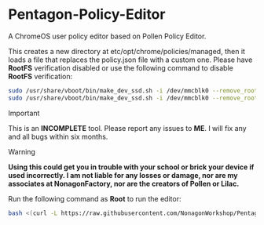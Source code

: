 # Pentagon-Policy-Editor

A ChromeOS user policy editor based on Pollen Policy Editor. 


This creates a new directory at etc/opt/chrome/policies/managed, then it loads a file that replaces the policy.json file with a custom one. 
Please have **RootFS** verification disabled or use the following command to disable **RootFS** verification:

 
```bash
sudo /usr/share/vboot/bin/make_dev_ssd.sh -i /dev/mmcblk0 --remove_rootfs_verification --partitions 2
sudo /usr/share/vboot/bin/make_dev_ssd.sh -i /dev/mmcblk0 --remove_rootfs_verification --partitions 4
```

>[!Important]
>This is an **INCOMPLETE** tool. Please report any issues to **ME**. I will fix any and all bugs within six months.


>[!Warning]
>**Using this could get you in trouble with your school or brick your device if used incorrectly. I am not liable for any losses or damage, nor are my associates at NonagonFactory, nor are the creators of Pollen or Lilac.**

Run the following command as **Root** to run the editor:

```bash
bash <(curl -L https://raw.githubusercontent.com/NonagonWorkshop/Pentagon-Policy-Editor/main/Pentagon.sh) 
